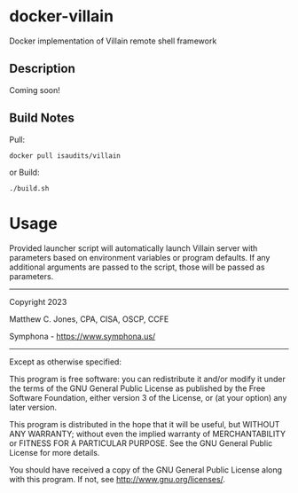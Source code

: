# docker-villain
Docker implementation of Villain remote shell framework

## Description
Coming soon!

## Build Notes
Pull:

    docker pull isaudits/villain

or Build:

    ./build.sh

# Usage
Provided launcher script will automatically launch Villain server with parameters based
on environment variables or program defaults. If any additional arguments are 
passed to the script, those will be passed as parameters.

--------------------------------------------------------------------------------

Copyright 2023

Matthew C. Jones, CPA, CISA, OSCP, CCFE

Symphona - <https://www.symphona.us/>

--------------------------------------------------------------------------------

Except as otherwise specified:

This program is free software: you can redistribute it and/or modify it under
the terms of the GNU General Public License as published by the Free Software
Foundation, either version 3 of the License, or (at your option) any later
version.

This program is distributed in the hope that it will be useful, but WITHOUT ANY
WARRANTY; without even the implied warranty of MERCHANTABILITY or FITNESS FOR A
PARTICULAR PURPOSE. See the GNU General Public License for more details.

You should have received a copy of the GNU General Public License along with
this program. If not, see <http://www.gnu.org/licenses/>.